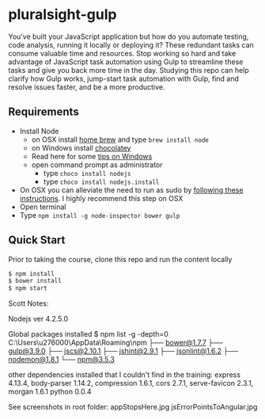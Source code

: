 # pluralsight-gulp
You've built your JavaScript application but how do you automate testing, code analysis, running it locally or deploying it? These redundant tasks can consume valuable time and resources. Stop working so hard and take advantage of JavaScript task automation using Gulp to streamline these tasks and give you back more time in the day. Studying this repo can help clarify how Gulp works, jump-start task automation with Gulp, find and resolve issues faster, and be a more productive.

## Requirements

- Install Node
	- on OSX install [home brew](http://brew.sh/) and type `brew install node`
	- on Windows install [chocolatey](https://chocolatey.org/) 
    - Read here for some [tips on Windows](http://jpapa.me/winnode)
    - open command prompt as administrator
        - type `choco install nodejs`
        - type `choco install nodejs.install`
- On OSX you can alleviate the need to run as sudo by [following these instructions](http://jpapa.me/nomoresudo). I highly recommend this step on OSX
- Open terminal
- Type `npm install -g node-inspector bower gulp`

## Quick Start
Prior to taking the course, clone this repo and run the content locally
```bash
$ npm install
$ bower install
$ npm start
```
Scott Notes:

Nodejs ver 4.2.5.0

Global packages installed
$ npm list -g -depth=0
C:\Users\u276000\AppData\Roaming\npm
├── bower@1.7.7
├── gulp@3.9.0
├── jscs@2.10.1
├── jshint@2.9.1
├── jsonlint@1.6.2
├── nodemon@1.8.1
└── npm@3.5.3

other dependencies installed that I couldn't find in the training: 
express 4.13.4, body-parser 1.14.2, compression 1.6.1, cors 2.7.1, serve-favicon 2.3.1, morgan 1.6.1
python 0.0.4

See screenshots in root folder: 
appStopsHere.jpg
jsErrorPointsToAngular.jpg


